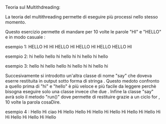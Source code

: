 Teoria sul Multithdreading: 

La teoria del  multithreading  permette  di eseguire più  processi nello stesso momento.

Questo esercizio permette di mandare per 10 volte le parole "HI" e "HELLO"  e in modo casuale :

esempio 1: HELLO HI HI HELLO HI HELLO HI HELLO HELLO HI  

esempio 2: hi hello hello hi hello hi hi hello hi hello 

esempio 3: hello hi hello hello hi hello hi hi hello hi

Succesivamente si introdotto un'altra classe di nome "say" che doveva eserre restituita in output sotto forma di stringa .
Questo medoto confronto a quello prima di "hi" e "hello" è più veloce e più facile da leggere perchè bisogna eseguire solo una classe invece che due . Infine la classe "say" avrà solo il metodo "run()" dove permette di restituire grazie a un ciclo for , 10 volte la parola cosaDire.


esempio 4 :
Hello
Hi
ciao
Hi
Hello
Hello
Hi
Hello
Hi
Hello
Hi
Hello
Hi
Hello
Hi
Hi
Hello
Hi
Hello
Hi
Hello
